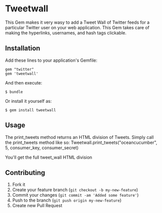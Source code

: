 # Tweetwall

This Gem makes it very wasy to add a Tweet Wall of Twitter feeds for a particular Twitter user
on your web application.  This Gem takes care of making the hyperlinks, usernames, and hash tags
clickable.

## Installation

Add these lines to your application's Gemfile:

    gem "twitter"
    gem 'tweetwall'

And then execute:

    $ bundle

Or install it yourself as:

    $ gem install tweetwall

## Usage

The print_tweets method returns an HTML division of Tweets.
Simply call the print_tweets method like so:
Tweetwall.print_tweets("oceancucumber", 5, consumer_key, consumer_secret)

You'll get the full tweet_wall HTML division

## Contributing

1. Fork it
2. Create your feature branch (`git checkout -b my-new-feature`)
3. Commit your changes (`git commit -am 'Added some feature'`)
4. Push to the branch (`git push origin my-new-feature`)
5. Create new Pull Request
